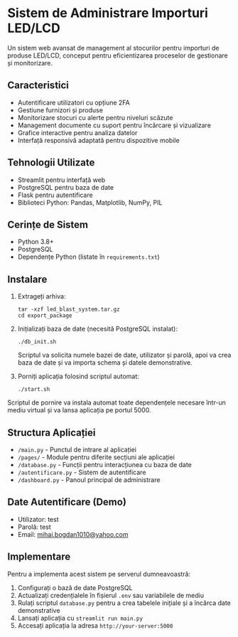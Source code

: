 # Sistem de Administrare Importuri LED/LCD

Un sistem web avansat de management al stocurilor pentru importuri de produse LED/LCD, conceput pentru eficientizarea proceselor de gestionare și monitorizare.

## Caracteristici

- Autentificare utilizatori cu opțiune 2FA
- Gestiune furnizori și produse
- Monitorizare stocuri cu alerte pentru niveluri scăzute
- Management documente cu suport pentru încărcare și vizualizare
- Grafice interactive pentru analiza datelor
- Interfață responsivă adaptată pentru dispozitive mobile

## Tehnologii Utilizate

- Streamlit pentru interfață web
- PostgreSQL pentru baza de date
- Flask pentru autentificare
- Biblioteci Python: Pandas, Matplotlib, NumPy, PIL

## Cerințe de Sistem

- Python 3.8+
- PostgreSQL
- Dependențe Python (listate în `requirements.txt`)

## Instalare

1. Extrageți arhiva:
   ```
   tar -xzf led_blast_system.tar.gz
   cd export_package
   ```

2. Inițializați baza de date (necesită PostgreSQL instalat):
   ```
   ./db_init.sh
   ```
   Scriptul va solicita numele bazei de date, utilizator și parolă, apoi va crea baza de date și va importa schema și datele demonstrative.

3. Porniți aplicația folosind scriptul automat:
   ```
   ./start.sh
   ```
   
Scriptul de pornire va instala automat toate dependențele necesare într-un mediu virtual și va lansa aplicația pe portul 5000.

## Structura Aplicației

- `/main.py` - Punctul de intrare al aplicației
- `/pages/` - Module pentru diferite secțiuni ale aplicației
- `/database.py` - Funcții pentru interacțiunea cu baza de date
- `/autentificare.py` - Sistem de autentificare
- `/dashboard.py` - Panoul principal de administrare

## Date Autentificare (Demo)

- Utilizator: test
- Parolă: test
- Email: mihai.bogdan1010@yahoo.com

## Implementare

Pentru a implementa acest sistem pe serverul dumneavoastră:

1. Configurați o bază de date PostgreSQL
2. Actualizați credențialele în fișierul `.env` sau variabilele de mediu
3. Rulați scriptul `database.py` pentru a crea tabelele inițiale și a încărca date demonstrative
4. Lansați aplicația cu `streamlit run main.py`
5. Accesați aplicația la adresa `http://your-server:5000`